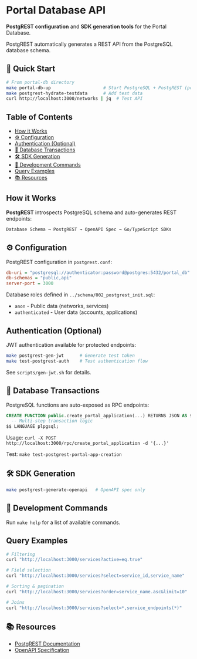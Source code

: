# Portal Database API <!-- omit in toc -->

**PostgREST configuration** and **SDK generation tools** for the Portal Database.

PostgREST automatically generates a REST API from the PostgreSQL database schema.

## 🚀 Quick Start <!-- omit in toc -->

```bash
# From portal-db directory
make portal-db-up                    # Start PostgreSQL + PostgREST (port 3000)
make postgrest-hydrate-testdata      # Add test data
curl http://localhost:3000/networks | jq  # Test API
```

## Table of Contents <!-- omit in toc -->

- [How it Works](#how-it-works)
- [⚙️ Configuration](#️-configuration)
- [Authentication (Optional)](#authentication-optional)
- [💾 Database Transactions](#-database-transactions)
- [🛠️ SDK Generation](#️-sdk-generation)
- [🔧 Development Commands](#-development-commands)
- [Query Examples](#query-examples)
- [📚 Resources](#-resources)

## How it Works

**PostgREST** introspects PostgreSQL schema and auto-generates REST endpoints:

```bash
Database Schema → PostgREST → OpenAPI Spec → Go/TypeScript SDKs
```

## ⚙️ Configuration

PostgREST configuration in `postgrest.conf`:

```ini
db-uri = "postgresql://authenticator:password@postgres:5432/portal_db"
db-schemas = "public,api"
server-port = 3000
```

Database roles defined in `../schema/002_postgrest_init.sql`:

- `anon` - Public data (networks, services)
- `authenticated` - User data (accounts, applications)

## Authentication (Optional)

JWT authentication available for protected endpoints:

```bash
make postgrest-gen-jwt      # Generate test token
make test-postgrest-auth    # Test authentication flow
```

See `scripts/gen-jwt.sh` for details.

## 💾 Database Transactions

PostgreSQL functions are auto-exposed as RPC endpoints:

```sql
CREATE FUNCTION public.create_portal_application(...) RETURNS JSON AS $$
  -- Multi-step transaction logic
$$ LANGUAGE plpgsql;
```

Usage: `curl -X POST http://localhost:3000/rpc/create_portal_application -d '{...}'`

Test: `make test-postgrest-portal-app-creation`

## 🛠️ SDK Generation

```bash
make postgrest-generate-openapi   # OpenAPI spec only
```

## 🔧 Development Commands

Run `make help` for a list of available commands.

## Query Examples

```bash
# Filtering
curl "http://localhost:3000/services?active=eq.true"

# Field selection
curl "http://localhost:3000/services?select=service_id,service_name"

# Sorting & pagination
curl "http://localhost:3000/services?order=service_name.asc&limit=10"

# Joins
curl "http://localhost:3000/services?select=*,service_endpoints(*)"
```

## 📚 Resources

- [PostgREST Documentation](https://postgrest.org/en/stable/)
- [OpenAPI Specification](https://swagger.io/specification/)
